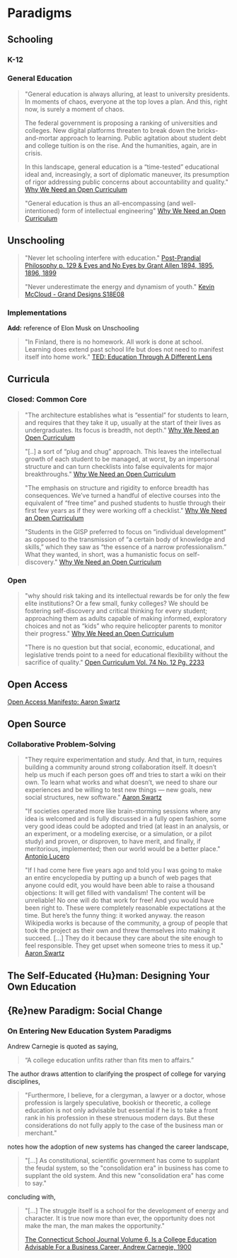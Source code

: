 # Paradigms

## Schooling

### K-12

### General Education

> "General education is always alluring, at least to university presidents. In moments of chaos, everyone at the top loves a plan. And this, right now, is surely a moment of chaos.
>
> The federal government is proposing a ranking of universities and colleges. New digital platforms threaten to break down the bricks-and-mortar approach to learning. Public agitation about student debt and college tuition is on the rise. And the humanities, again, are in crisis.
>
> In this landscape, general education is a “time-tested” educational ideal and, increasingly, a sort of diplomatic maneuver, its presumption of rigor addressing public concerns about accountability and quality." [Why We Need an Open Curriculum](https://www.chronicle.com/blogs/conversation/2014/07/21/why-we-need-an-open-curriculum/)
>
> "General education is thus an all-encompassing \(and well-intentioned\) form of intellectual engineering" [Why We Need an Open Curriculum](https://www.chronicle.com/blogs/conversation/2014/07/21/why-we-need-an-open-curriculum/)

## Unschooling

> "Never let schooling interfere with education." [Post-Prandial Philosophy p. 129 & Eyes and No Eyes by Grant Allen 1894, 1895, 1896, 1899](paradigms.md)
>
> "Never underestimate the energy and dynamism of youth." [Kevin McCloud - Grand Designs S18E08](https://www.stuff.co.nz/life-style/homed/houses/104800786/grand-designs-uk-how-a-26yearold-built-the-perfect-london-pad)

### Implementations

**Add:** reference of Elon Musk on Unschooling

> "In Finland, there is no homework. All work is done at school. Learning does extend past school life but does not need to manifest itself into home work." [TED: Education Through A Different Lens](https://youtu.be/4xczY9WDSBw?t=222)

## Curricula

### Closed: Common Core

> "The architecture establishes what is “essential” for students to learn, and requires that they take it up, usually at the start of their lives as undergraduates. Its focus is breadth, not depth." [Why We Need an Open Curriculum](https://www.chronicle.com/blogs/conversation/2014/07/21/why-we-need-an-open-curriculum/)
>
> "\[..\] a sort of “plug and chug” approach. This leaves the intellectual growth of each student to be managed, at worst, by an impersonal structure and can turn checklists into false equivalents for major breakthroughs." [Why We Need an Open Curriculum](https://www.chronicle.com/blogs/conversation/2014/07/21/why-we-need-an-open-curriculum/)
>
> "The emphasis on structure and rigidity to enforce breadth has consequences. We’ve turned a handful of elective courses into the equivalent of “free time” and pushed students to hustle through their first few years as if they were working off a checklist." [Why We Need an Open Curriculum](https://www.chronicle.com/blogs/conversation/2014/07/21/why-we-need-an-open-curriculum/)
>
> "Students in the GISP preferred to focus on “individual development” as opposed to the transmission of “a certain body of knowledge and skills,” which they saw as “the essence of a narrow professionalism.” What they wanted, in short, was a humanistic focus on self-discovery." [Why We Need an Open Curriculum](https://www.chronicle.com/blogs/conversation/2014/07/21/why-we-need-an-open-curriculum/)

### Open

> "why should risk taking and its intellectual rewards be for only the few elite institutions? Or a few small, funky colleges? We should be fostering self-discovery and critical thinking for every student; approaching them as adults capable of making informed, exploratory choices and not as “kids” who require helicopter parents to monitor their progress." [Why We Need an Open Curriculum](https://www.chronicle.com/blogs/conversation/2014/07/21/why-we-need-an-open-curriculum/)
>
> "There is no question but that social, economic, educational, and legislative trends point to a need for educational flexibility without the sacrifice of quality." [Open Curriculum Vol. 74 No. 12 Pg. 2233](https://www.jstor.org/stable/3423133?seq=1#page_scan_tab_contents)

## Open Access

[Open Access Manifesto: Aaron Swartz](https://openaccessmanifesto.wordpress.com/guerilla-open-access-manifesto/)

## Open Source

### Collaborative Problem-Solving

> "They require experimentation and study. And that, in turn, requires building a community around strong collaboration itself. It doesn’t help us much if each person goes off and tries to start a wiki on their own. To learn what works and what doesn’t, we need to share our experiences and be willing to test new things — new goals, new social structures, new software." [Aaron Swartz](http://www.aaronsw.com/weblog/morewikipedias)
>
> "If societies operated more like brain-storming sessions where any idea is welcomed and is fully discussed in a fully open fashion, some very good ideas could be adopted and tried \(at least in an analysis, or an experiment, or a modeling exercise, or a simulation, or a pilot study\) and proven, or disproven, to have merit, and finally, if meritorious, implemented; then our world would be a better place." [Antonio Lucero](https://www.researchgate.net/post/Does_society_require_a_majority_of_conformists)
>
> "If I had come here five years ago and told you I was going to make an entire encyclopedia by putting up a bunch of web pages that anyone could edit, you would have been able to raise a thousand objections: It will get filled with vandalism! The content will be unreliable! No one will do that work for free! And you would have been right to. These were completely reasonable expectations at the time. But here’s the funny thing: it worked anyway. the reason Wikipedia works is because of the community, a group of people that took the project as their own and threw themselves into making it succeed. \[...\] They do it because they care about the site enough to feel responsible. They get upset when someone tries to mess it up." [Aaron Swartz](http://www.aaronsw.com/weblog/whorunswikipedia)

## The Self-Educated {Hu}man: Designing Your Own Education

## {Re}new Paradigm: Social Change

### On Entering New Education System Paradigms

Andrew Carnegie is quoted as saying,

> “A college education unfits rather than fits men to affairs.”

The author draws attention to clarifying the prospect of college for varying disciplines,

> "Furthermore, I believe, for a clergyman, a lawyer or a doctor, whose profession is largely speculative, bookish or theoretic, a college education is not only advisable but essential if he is to take a front rank in his profession in these strenuous modern days. But these considerations do not fully apply to the case of the business man or merchant."

notes how the adoption of new systems has changed the career landscape,

> "\[...\] As constitutional, scientific government has come to supplant the feudal system, so the "consolidation era" in business has come to supplant the old system. And this new "consolidation era" has come to say."

concluding with,

> "\[...\] The struggle itself is a school for the development of energy and character. It is true now more than ever, the opportunity does not make the man, the man makes the opportunity."
>
> [The Connecticut School Journal Volume 6, Is a College Education Advisable For a Business Career, Andrew Carnegie, 1900](https://books.google.com/books?id=1x1RAQAAMAAJ&pg=RA6-PA8&lpg=RA6-PA8&dq=A+college+education+unfits+rather+than+fits+men+to+affairs+andrew&source=bl&ots=RhdKDXddwZ&sig=ACfU3U3sjO2BM6De9tCDDZ9SXTMDLN1NJg&hl=en&sa=X&ved=2ahUKEwj-i4mpvb_jAhVbGs0KHX3_DLAQ6AEwBHoECAgQAQ#v=onepage&q=A%20college%20education%20unfits%20rather%20than%20fits%20men%20to%20affairs%20andrew&f=false)

